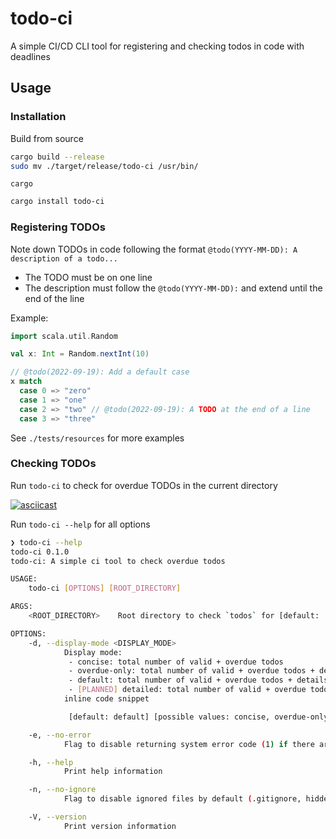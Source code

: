 # todo-ci

A simple CI/CD CLI tool for registering and checking todos in code with deadlines

## Usage

### Installation

Build from source 
```bash
cargo build --release
sudo mv ./target/release/todo-ci /usr/bin/
```

`cargo`
```bash
cargo install todo-ci
```

### Registering TODOs

Note down TODOs in code following the format `@todo(YYYY-MM-DD): A description of a todo...`
- The TODO must be on one line
- The description must follow the `@todo(YYYY-MM-DD):` and extend until the end of the line

Example:

```scala
import scala.util.Random

val x: Int = Random.nextInt(10)

// @todo(2022-09-19): Add a default case
x match
  case 0 => "zero" 
  case 1 => "one"
  case 2 => "two" // @todo(2022-09-19): A TODO at the end of a line 
  case 3 => "three" 

```

See `./tests/resources` for more examples

### Checking TODOs

Run `todo-ci` to check for overdue TODOs in the current directory

[![asciicast](https://asciinema.org/a/FzpmPuyWCSpLZnkAGlDQCzHjd.svg)](https://asciinema.org/a/FzpmPuyWCSpLZnkAGlDQCzHjd)

Run `todo-ci --help` for all options

```bash
❯ todo-ci --help
todo-ci 0.1.0
todo-ci: A simple ci tool to check overdue todos

USAGE:
    todo-ci [OPTIONS] [ROOT_DIRECTORY]

ARGS:
    <ROOT_DIRECTORY>    Root directory to check `todos` for [default: ./]

OPTIONS:
    -d, --display-mode <DISPLAY_MODE>
            Display mode:
             - concise: total number of valid + overdue todos
             - overdue-only: total number of valid + overdue todos + details of overdue todos
             - default: total number of valid + overdue todos + details of all todos
             - [PLANNED] detailed: total number of valid + overdue todos + details of all todos with
            inline code snippet

             [default: default] [possible values: concise, overdue-only, default]

    -e, --no-error
            Flag to disable returning system error code (1) if there are overdue todos

    -h, --help
            Print help information

    -n, --no-ignore
            Flag to disable ignored files by default (.gitignore, hidden files, etc.)

    -V, --version
            Print version information
```